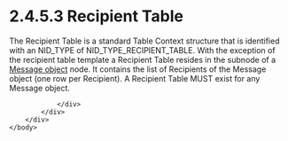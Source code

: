 <html dir="LTR" xmlns:mshelp="http://msdn.microsoft.com/mshelp" xmlns:ddue="http://ddue.schemas.microsoft.com/authoring/2003/5" xmlns:xlink="http://www.w3.org/1999/xlink" xmlns:tool="http://www.microsoft.com/tooltip">
    <head>
        <meta http-equiv="Content-Type" content="text/html; CHARSET=utf-8"></meta>
        <meta name="save" content="history"></meta>
        <title>2.4.5.3 Recipient Table</title>
        <xml>
            <mshelp:toctitle title="2.4.5.3 Recipient Table"></mshelp:toctitle>
            <mshelp:rltitle title="[MS-PST]: Recipient Table"></mshelp:rltitle>
            <mshelp:keyword index="A" term="0e6d7ebd-c850-4772-ba9d-f5a642c9ff85"></mshelp:keyword>
            <mshelp:attr name="DCSext.ContentType" value="open specification"></mshelp:attr>
            <mshelp:attr name="AssetID" value="0e6d7ebd-c850-4772-ba9d-f5a642c9ff85"></mshelp:attr>
            <mshelp:attr name="TopicType" value="kbRef"></mshelp:attr>
            <mshelp:attr name="DCSext.Title" value="[MS-PST]: Recipient Table" />
        </xml>
    </head>
    <body>
        <div id="header">
            <h1 class="heading">2.4.5.3 Recipient Table</h1>
        </div>
        <div id="mainSection">
            <div id="mainBody">
                <div id="allHistory" class="saveHistory"></div>
                <div id="sectionSection0" class="section" name="collapseableSection">
                    

<p>The Recipient Table is a standard Table Context structure
that is identified with an NID_TYPE of NID_TYPE_RECIPIENT_TABLE. With the
exception of the recipient table template a Recipient Table resides in the
subnode of a <a href="08220cc9-69b1-4072-a2e7-2a0ff201d505.md#gt_b6c15d0c-d992-421d-ba96-99d3b63894cf">Message object</a>
node. It contains the list of Recipients of the Message object (one row per
Recipient). A Recipient Table MUST exist for any Message object.</p>


                </div>
            </div>
        </div>
    </body>
</html>